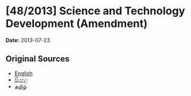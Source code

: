 # [48/2013] Science and Technology Development (Amendment)

**Date:** 2013-07-23

## Original Sources

- [English](https://documents.gov.lk/view/bills/2013/7/48-2013_E.pdf)
- [සිංහල](https://documents.gov.lk/view/bills/2013/7/48-2013_S.pdf)
- [தமிழ்](https://documents.gov.lk/view/bills/2013/7/48-2013_T.pdf)
